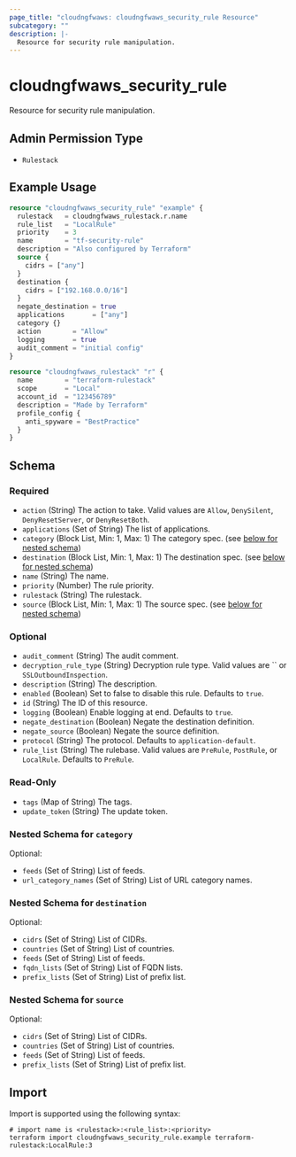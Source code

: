 ```yaml
---
page_title: "cloudngfwaws: cloudngfwaws_security_rule Resource"
subcategory: ""
description: |-
  Resource for security rule manipulation.
---
```


# cloudngfwaws_security_rule

Resource for security rule manipulation.


## Admin Permission Type

* `Rulestack`


## Example Usage

```terraform
resource "cloudngfwaws_security_rule" "example" {
  rulestack   = cloudngfwaws_rulestack.r.name
  rule_list   = "LocalRule"
  priority    = 3
  name        = "tf-security-rule"
  description = "Also configured by Terraform"
  source {
    cidrs = ["any"]
  }
  destination {
    cidrs = ["192.168.0.0/16"]
  }
  negate_destination = true
  applications       = ["any"]
  category {}
  action        = "Allow"
  logging       = true
  audit_comment = "initial config"
}

resource "cloudngfwaws_rulestack" "r" {
  name        = "terraform-rulestack"
  scope       = "Local"
  account_id  = "123456789"
  description = "Made by Terraform"
  profile_config {
    anti_spyware = "BestPractice"
  }
}
```


<!-- schema generated by tfplugindocs -->
## Schema

### Required

- `action` (String) The action to take. Valid values are `Allow`, `DenySilent`, `DenyResetServer`, or `DenyResetBoth`.
- `applications` (Set of String) The list of applications.
- `category` (Block List, Min: 1, Max: 1) The category spec. (see [below for nested schema](#nestedblock--category))
- `destination` (Block List, Min: 1, Max: 1) The destination spec. (see [below for nested schema](#nestedblock--destination))
- `name` (String) The name.
- `priority` (Number) The rule priority.
- `rulestack` (String) The rulestack.
- `source` (Block List, Min: 1, Max: 1) The source spec. (see [below for nested schema](#nestedblock--source))

### Optional

- `audit_comment` (String) The audit comment.
- `decryption_rule_type` (String) Decryption rule type. Valid values are `` or `SSLOutboundInspection`.
- `description` (String) The description.
- `enabled` (Boolean) Set to false to disable this rule. Defaults to `true`.
- `id` (String) The ID of this resource.
- `logging` (Boolean) Enable logging at end. Defaults to `true`.
- `negate_destination` (Boolean) Negate the destination definition.
- `negate_source` (Boolean) Negate the source definition.
- `protocol` (String) The protocol. Defaults to `application-default`.
- `rule_list` (String) The rulebase. Valid values are `PreRule`, `PostRule`, or `LocalRule`. Defaults to `PreRule`.

### Read-Only

- `tags` (Map of String) The tags.
- `update_token` (String) The update token.

<a id="nestedblock--category"></a>
### Nested Schema for `category`

Optional:

- `feeds` (Set of String) List of feeds.
- `url_category_names` (Set of String) List of URL category names.


<a id="nestedblock--destination"></a>
### Nested Schema for `destination`

Optional:

- `cidrs` (Set of String) List of CIDRs.
- `countries` (Set of String) List of countries.
- `feeds` (Set of String) List of feeds.
- `fqdn_lists` (Set of String) List of FQDN lists.
- `prefix_lists` (Set of String) List of prefix list.


<a id="nestedblock--source"></a>
### Nested Schema for `source`

Optional:

- `cidrs` (Set of String) List of CIDRs.
- `countries` (Set of String) List of countries.
- `feeds` (Set of String) List of feeds.
- `prefix_lists` (Set of String) List of prefix list.


## Import

Import is supported using the following syntax:

```shell
# import name is <rulestack>:<rule_list>:<priority>
terraform import cloudngfwaws_security_rule.example terraform-rulestack:LocalRule:3
```
